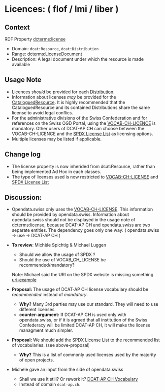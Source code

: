 # Licences: ( flof / lmi / liber )

## Context
RDF Property [dcterms:license](https://www.w3.org/TR/vocab-dcat-3/#Property:resource_license)
  * Domain: `dcat:Resource`, `dcat:Distribution` 
  * Range: [dcterms:LicenseDocument](http://purl.org/dc/terms/LicenseDocument)
  * Description: A legal document under which the resource is made available



## Usage Note
* Licences *should* be provided for each [Distribution](https://semiceu.github.io/DCAT-AP/releases/3.0.0/#Distribution).
* Information about licenses *may* be provided for the [CataloguedResource](https://semiceu.github.io/DCAT-AP/releases/3.0.0/#CataloguedResource). It is highly recommended that the CataloguedResource and its contained Distributions share the same license to avoid legal conflics.
* For the administrative divisions of the Swiss Confederation and for references on the Swiss OGD Portal, using the [VOCAB-CH-LICENCE](https://www.dcat-ap.ch/vocabulary/licenses/20240716.html) is mandatory. Other users of DCAT-AP CH can choose between the VOCAB-CH-LICENCE and the [SPDX License List](https://spdx.org/licenses/) as licensing options.
* Multiple licenses may be listed if applicable.


## Change log
- The license property is now inherided from dcat:Resource, rather than being implemented Ad Hoc in each classes.
- The type of licenses used is now restricted to [VOCAB-CH-LICENSE](https://www.dcat-ap.ch/vocabulary/licenses/20240716.html) and [SPDX License List](https://spdx.org/licenses/)


## Discussion:

* Opendata.swiss only uses the [VOCAB-CH-LICENSE](https://www.dcat-ap.ch/vocabulary/licenses/20240716.html). This information should be provided by opendata.swiss. Information about opendata.swiss should not be displayed in the usage note of dcterms:license, because DCAT-AP CH and opendata.swiss are two separate entities. The dependency goes only one way: ( opendata.swiss → use → DCAT-AP CH )

* **To review**: Michèle Spichtig & Michael Luggen
  * Should we allow the usage of SPDX ?
  * Should the use of VOCAB_CH_LICENSE be recommended/mandatory?

  Note: Michael said the URI on the SPDX website is missing something. [uri-example](https://prateekvjoshi.com/wp-content/uploads/2014/02/uri-vs-url-vs-urn.jpg)

- **Proposal:** The usage of DCAT-AP CH license vocabulary should be *recommended* instead of *mandatory*.  
  - **Why?** Many 3rd parties may use our standard. They will need to use different licenses. 
  - **counter-argument:** If DCAT-AP CH is used only with opendata.swiss, or if it is agreed that all institution of the Swiss Confederacy will be limited DCAT-AP CH, it will make the license managment much simpler.

- **Proposal:** We should add the SPDX License List to the recommended list of vocabularies.  (see above-proposal)
  - **Why?** This is a list of commonly used licenses used by the majority of open projects. 

- Michèle gave an input from the side of opendata.swiss
  - Shall we use it still? Or rework it? [DCAT-AP CH Vocabulary](https://dcat-ap.ch/vocabulary/licenses/20210623.html)
  - Instead of domain `dcat-ap.ch`.
